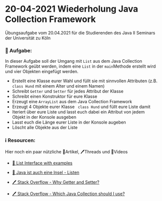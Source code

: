 # 20-04-2021 Wiederholung Java Collection Framework

Übungsaufgabe vom 20.04.2021 für die Studierenden des Java II Seminars der Universität zu Köln

### 📝 Aufgabe:

In dieser Aufgabe soll der Umgang mit ```List``` aus dem Java Collection Framework geübt werden, indem eine ```List``` in der ```main```Methode erstellt wird und vier Objekten eingefügt werden.

- Erstellt eine Klasse eurer Wahl und füllt sie mit sinnvollen Attributen (z.B. ``` class Hund``` mit einem Alter und einem Namen)
- Schreibt ```Getter``` und ```Setter``` für jedes Attribut der Klasse
- Schreibt einen Konstruktor für eure Klasse
- Erzeugt eine ```ArrayList``` aus dem Java Collection Framework  
- Erzeugt 4 Objekte eurer Klasse ``` class Hund``` und füllt eure Liste damit
- Iteriert über eure Liste und lasst euch dabei ein Attribut von jedem Objekt in der Konsole ausgeben
- Lasst euch die Länge eurer Liste in der Konsole augeben
- Löscht alle Objekte aus der Liste

### ℹ️ Resourcen:
Hier noch ein paar nützliche 📃Artikel, 🖊️Threads und 🎥Videos

- [📃 List Interface with examples](https://www.geeksforgeeks.org/list-interface-java-examples/)

- [📃 Java ist auch eine Insel - Listen](http://openbook.rheinwerk-verlag.de/javainsel9/javainsel_13_003.htm#mjf4178c97cb04d7bdd4be130334579516)

- [🖊️ Stack Overflow - Why Getter and Setter?](https://stackoverflow.com/questions/1568091/why-use-getters-and-setters-accessors)

- [🖊️ Stack Overflow - Which Java Collection should I use?](https://stackoverflow.com/questions/21974361/which-java-collection-should-i-use)
